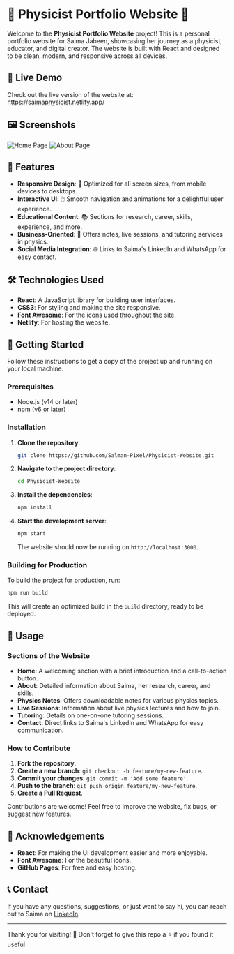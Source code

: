 # 🌌 Physicist Portfolio Website 🌟

Welcome to the **Physicist Portfolio Website** project! This is a personal portfolio website for Saima Jabeen, showcasing her journey as a physicist, educator, and digital creator. The website is built with React and designed to be clean, modern, and responsive across all devices.

## 🚀 Live Demo

Check out the live version of the website at: https://saimaphysicist.netlify.app/

## 🖼️ Screenshots

![Home Page](https://drive.google.com/uc?export=view&id=1Bg_QaVkVY00MhG3vIvL6zEWOSFy0MKd1)
![About Page](https://drive.google.com/uc?export=view&id=1acVIOW-Yr3Au9uCWqhS8_8Cj4ynMKUt3)

## 🎯 Features

- **Responsive Design**: 📱 Optimized for all screen sizes, from mobile devices to desktops.
- **Interactive UI**: 🖱️ Smooth navigation and animations for a delightful user experience.
- **Educational Content**: 📚 Sections for research, career, skills, experience, and more.
- **Business-Oriented**: 💼 Offers notes, live sessions, and tutoring services in physics.
- **Social Media Integration**: 🌐 Links to Saima's LinkedIn and WhatsApp for easy contact.

## 🛠️ Technologies Used

- **React**: A JavaScript library for building user interfaces.
- **CSS3**: For styling and making the site responsive.
- **Font Awesome**: For the icons used throughout the site.
- **Netlify**: For hosting the website.

## 📝 Getting Started

Follow these instructions to get a copy of the project up and running on your local machine.

### Prerequisites

- Node.js (v14 or later)
- npm (v6 or later)

### Installation

1. **Clone the repository**:
   ```bash
   git clone https://github.com/Salman-Pixel/Physicist-Website.git
   ```

2. **Navigate to the project directory**:
   ```bash
   cd Physicist-Website
   ```

3. **Install the dependencies**:
   ```bash
   npm install
   ```

4. **Start the development server**:
   ```bash
   npm start
   ```
   The website should now be running on `http://localhost:3000`.

### Building for Production

To build the project for production, run:
```bash
npm run build
```
This will create an optimized build in the `build` directory, ready to be deployed.

## 📄 Usage

### Sections of the Website

- **Home**: A welcoming section with a brief introduction and a call-to-action button.
- **About**: Detailed information about Saima, her research, career, and skills.
- **Physics Notes**: Offers downloadable notes for various physics topics.
- **Live Sessions**: Information about live physics lectures and how to join.
- **Tutoring**: Details on one-on-one tutoring sessions.
- **Contact**: Direct links to Saima's LinkedIn and WhatsApp for easy communication.

### How to Contribute

1. **Fork the repository**.
2. **Create a new branch**: `git checkout -b feature/my-new-feature`.
3. **Commit your changes**: `git commit -m 'Add some feature'`.
4. **Push to the branch**: `git push origin feature/my-new-feature`.
5. **Create a Pull Request**.

Contributions are welcome! Feel free to improve the website, fix bugs, or suggest new features.

## 🌟 Acknowledgements

- **React**: For making the UI development easier and more enjoyable.
- **Font Awesome**: For the beautiful icons.
- **GitHub Pages**: For free and easy hosting.

## 📞 Contact

If you have any questions, suggestions, or just want to say hi, you can reach out to Saima on [LinkedIn](https://www.linkedin.com/in/salman-pixel).

---

Thank you for visiting! 🙏 Don't forget to give this repo a ⭐ if you found it useful.

